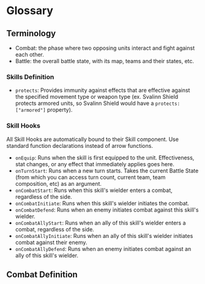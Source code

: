 # Glossary

## Terminology

- Combat: the phase where two opposing units interact and fight against each other.
- Battle: the overall battle state, with its map, teams and their states, etc.

### Skills Definition

- `protects`: Provides immunity against effects that are effective against the specified movement type or weapon type (ex. Svalinn Shield protects armored units, so Svalinn Shield would have a `protects: ["armored"]` property).

### Skill Hooks

All Skill Hooks are automatically bound to their Skill component. Use standard function declarations instead of arrow functions.

- `onEquip`: Runs when the skill is first equipped to the unit. Effectiveness, stat changes, or any effect that immediately applies goes here.
- `onTurnStart`: Runs when a new turn starts. Takes the current Battle State (from which you can access turn count, current team, team composition, etc) as an argument.
- `onCombatStart`: Runs when this skill's wielder enters a combat, regardless of the side.
- `onCombatInitiate`: Runs when this skill's wielder initiates the combat.
- `onCombatDefend`: Runs when an enemy initiates combat against this skill's wielder.
- `onCombatAllyStart`: Runs when an ally of this skill's wielder enters a combat, regardless of the side.
- `onCombatAllyInitiate`: Runs when an ally of this skill's wielder initiates combat against their enemy.
- `onCombatAllyDefend`: Runs when an enemy initiates combat against an ally of this skill's wielder.

## Combat Definition
